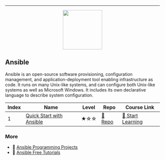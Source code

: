 
---

<div align="center">
<img width="128px" src="https://file.labex.io/path/PBjrCC7U2Koq.png">
</div>

## Ansible

Ansible is an open-source software provisioning, configuration management, and application-deployment tool enabling infrastructure as code. It runs on many Unix-like systems, and can configure both Unix-like systems as well as Microsoft Windows. It includes its own declarative language to describe system configuration.

|   Index | Name                                                  | Level   | Repo                                                             | Course Link                                                           |
|---------|-------------------------------------------------------|---------|------------------------------------------------------------------|-----------------------------------------------------------------------|
|       1 | [Quick Start with Ansible](#quick-start-with-ansible) | ★☆☆     | [🔗 Repo](https://github.com/labex-labs/quick-start-with-ansible) | [🚀 Start Learning](https://labex.io/courses/quick-start-with-ansible) |

### More

- 🔗 [Ansible Programming Projects](https://github.com/labex-labs/awesome-programming-projects?tab=readme-ov-file#ansible)
- 🔗 [Ansible Free Tutorials](https://github.com/labex-labs/ansible-free-tutorials)


